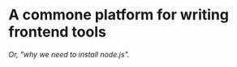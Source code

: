 A commone platform for writing frontend tools
=============================================

_Or, "why we need to install node.js"._



